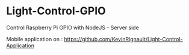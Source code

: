 # Light-Control-GPIO
Control Raspberry Pi GPIO with NodeJS - Server side

Mobile application on : https://github.com/KevinRignault/Light-Control-Application
